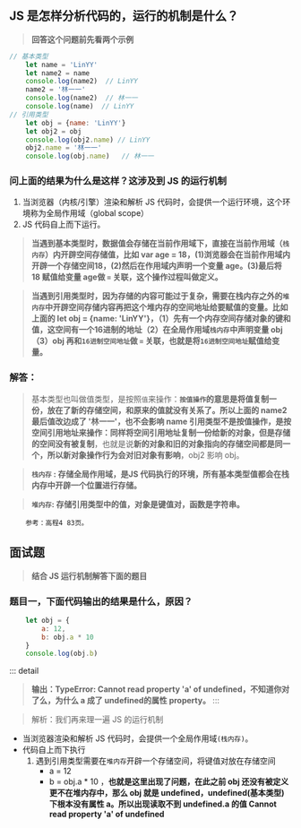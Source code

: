 ## JS 是怎样分析代码的，运行的机制是什么？
> **回答这个问题前先看两个示例**
``` js
// 基本类型
    let name = 'LinYY'
    let name2 = name
    console.log(name2)  // LinYY
    name2 = '林一一'
    console.log(name2)  // 林一一
    console.log(name)  // LinYY
// 引用类型
    let obj = {name: 'LinYY'}
    let obj2 = obj
    console.log(obj2.name) // LinYY
    obj2.name = '林一一'
    console.log(obj.name)   // 林一一
```
### 问上面的结果为什么是这样？这涉及到 JS 的运行机制
1. 当浏览器（内核/引擎）渲染和解析 JS 代码时，会提供一个运行环境，这个环境称为全局作用域（global scope）
2. JS 代码自上而下运行。
>__当遇到基本类型时，数据值会存储在当前作用域下，直接在当前作用域（`栈内存`）内开辟空间存储值，比如 var age = 18，(1)浏览器会在当前作用域内开辟一个存储空间18，(2)然后在作用域内声明一个变量 age。(3)最后将 18 赋值给变量 age做 `=` 关联，这个操作过程叫做定义。__

>__当遇到引用类型时，因为存储的内容可能过于复杂，需要在栈内存之外的`堆内存`中开辟空间存储内容再把这个堆内存的空间地址给要赋值的变量。比如上面的 let obj = {name: 'LinYY'}，（1）先有一个内存空间存储对象的键和值，这空间有一个16进制的地址（2）在全局作用域`栈内存`中声明变量 obj（3）obj 再和`16进制空间地址`做 `=` 关联，也就是将`16进制空间地址`赋值给变量。__

### 解答：
> 基本类型也叫做值类型，是按照`值`来操作：**`按值操作`的意思是将值复制一份，放在了新的存储空间，和原来的值就没有关系了。**所以上面的 name2 最后值改边成了 '林一一'，也不会影响 name
> 引用类型不是按值操作，是按空间引用地址来操作：同样**将空间引用地址复制一份给新的对象，但是存储的空间没有被复制**，也就是说**新的对象和旧的对象指向的存储空间都是同一个，所以新对象操作行为会对旧对象有影响**，obj2 影响 obj。


> __`栈内存` : 存储全局作用域，是JS 代码执行的环境，所有基本类型值都会在栈内存中开辟一个位置进行存储。__

> __`堆内存`: 存储引用类型中的值，对象是键值对，函数是字符串。__

``` !
    参考：高程4 83页。
```

## 面试题
> __结合 JS 运行机制解答下面的题目__
### 题目一，下面代码输出的结果是什么，原因？
```js
    let obj = {
        a: 12,
        b: obj.a * 10
    }
    console.log(obj.b)
```
::: detail
>__输出：TypeError: Cannot read property 'a' of undefined，不知道你对了么，为什么 a 成了 undefined的属性 property。__
:::

> 解析：我们再来理一遍 JS 的运行机制
  * 当浏览器渲染和解析 JS 代码时，会提供一个全局作用域`(栈内存)`。
  * 代码自上而下执行
    1. 遇到引用类型需要在`堆内存`开辟一个存储空间，将键值对放在存储空间
        - a = 12
        - b = obj.a * 10 ，__也就是这里出现了问题，在此之前 obj 还没有被定义更不在堆内存中，那么 obj 就是 undefined，undefined(基本类型)下根本没有属性 a。所以出现读取不到 undefined.a 的值 Cannot read property 'a' of undefined__
